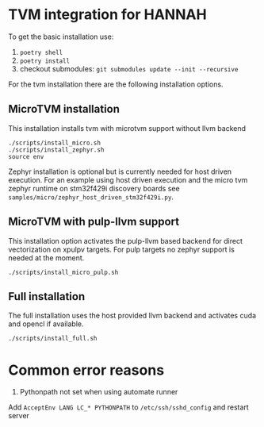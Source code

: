 # TVM integration for HANNAH

To get the basic installation use: 

1. `poetry shell`
2. `poetry install`
3. checkout submodules: `git submodules update --init --recursive`

For the tvm installation there are the following installation options. 

## MicroTVM installation

This installation installs tvm with microtvm support without llvm backend

```
./scripts/install_micro.sh
./scripts/install_zephyr.sh
source env
```

Zephyr installation is optional but is currently needed for host driven execution. 
For an example using host driven execution and the micro tvm zephyr runtime on stm32f429i discovery boards 
see `samples/micro/zephyr_host_driven_stm32f429i.py`.

## MicroTVM with pulp-llvm support

This installation option activates the pulp-llvm based backend for direct vectorization on xpulpv targets. 
For pulp targets no zephyr support is needed at the moment. 

```
./scripts/install_micro_pulp.sh
```

## Full installation

The full installation uses the host provided llvm backend and activates cuda and opencl if available. 

```
./scripts/install_full.sh
```


# Common error reasons

1. Pythonpath not set when using automate runner

  Add `AcceptEnv LANG LC_* PYTHONPATH` to `/etc/ssh/sshd_config` and restart server
